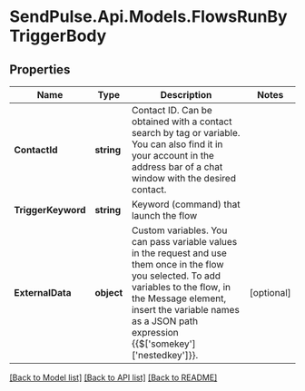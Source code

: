 # SendPulse.Api.Models.FlowsRunByTriggerBody
## Properties

Name | Type | Description | Notes
------------ | ------------- | ------------- | -------------
**ContactId** | **string** | Contact ID. Can be obtained with a contact search by tag or variable. You can also find it in your account in the address bar of a chat window with the desired contact. | 
**TriggerKeyword** | **string** | Keyword (command) that launch the flow | 
**ExternalData** | **object** | Custom variables. You can pass variable values in the request and use them once in the flow you selected. To add variables to the flow, in the Message element, insert the variable names as a JSON path expression {{$[&#x27;somekey&#x27;][&#x27;nestedkey&#x27;]}}. | [optional] 

[[Back to Model list]](../README.md#documentation-for-models) [[Back to API list]](../README.md#documentation-for-api-endpoints) [[Back to README]](../README.md)
